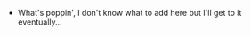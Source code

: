 - What's poppin', I don't know what to add here but I'll get to it eventually...

<!---
CameronD35/CameronD35 is a ✨ special ✨ repository because its `README.md` (this file) appears on your GitHub profile.
You can click the Preview link to take a look at your changes.
--->
